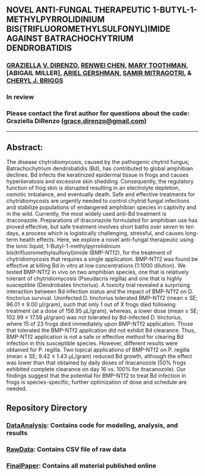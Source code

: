 ## NOVEL ANTI-FUNGAL THERAPEUTIC 1-BUTYL-1-METHYLPYRROLIDINIUM BIS(TRIFLUOROMETHYLSULFONYL)IMIDE AGAINST BATRACHOCHYTRIUM DENDROBATIDIS

### [GRAZIELLA V. DIRENZO](https://grazielladirenzo.weebly.com), [RENWEI CHEN](https://labs.eemb.ucsb.edu/briggs/cherie/members/chen), [MARY TOOTHMAN](https://labs.eemb.ucsb.edu/briggs/cherie/members/toothman), [ABIGAIL MILLER], [ARIEL GERSHMAN](https://bcmb.bs.jhmi.edu/people/students/ariel-gershman), [SAMIR MITRAGOTRI](https://www.seas.harvard.edu/directory/mitragotri), & [CHERYL J. BRIGGS](https://www.eemb.ucsb.edu/people/faculty/briggs)
### In review

### Please contact the first author for questions about the code: Graziella DiRenzo (grace.direnzo@gmail.com)
__________________________________________________________________________________________________________________________________________

## Abstract: 
The disease chytridiomycosis, caused by the pathogenic chytrid fungus, Batrachochytrium dendrobatidis (Bd), has contributed to global amphibian declines. Bd infects the keratinized epidermal tissue in frogs and causes hyperkeratosis and excessive skin shedding. Consequently, the regulatory function of frog skin is disrupted resulting in an electrolyte depletion, osmotic imbalance, and eventually death. Safe and effective treatments for chytridiomycosis are urgently needed to control chytrid fungal infections and stabilize populations of endangered amphibian species in captivity and in the wild. Currently, the most widely used anti-Bd treatment is itraconazole. Preparations of itraconazole formulated for amphibian use has proved effective, but safe treatment involves short baths over seven to ten days, a process which is logistically challenging, stressful, and causes long-term health effects. Here, we explore a novel anti-fungal therapeutic using the ionic liquid, 1-Butyl-1-methylpyrrolidinium bis(trifluoromethylsulfonyl)imide (BMP-NTf2), for the treatment of chytridiomycosis that requires a single application. BMP-NTf2 was found be effective at killing Bd in vitro at low concentrations (1:1000 dilution). We tested BMP-NTf2 in vivo on two amphibian species, one that is relatively tolerant of chytridiomycosis (Pseudacris regilla) and one that is highly susceptible (Dendrobates tinctorius). A toxicity trial revealed a surprising interaction between Bd infection status and the impact of BMP-NTf2 on D. tinctorius survival.  Uninfected D. tinctorius tolerated BMP-NTf2 (mean ± SE; 96.01 ± 9.00 µl/gram), such that only 1 out of X frogs died following treatment (at a dose of 156.95 µL/gram), whereas, a lower dose (mean ± SE; 102.99 ± 17.59 µl/gram) was not tolerated by Bd-infected D. tinctorius, where 15 of 23 frogs died immediately upon BMP-NTf2 application. Those that tolerated the BMP-NTf2 application did not exhibit Bd clearance. Thus, BMP-NTf2 application is not a safe or effective method for clearing Bd infection in this susceptible species. However, different results were obtained for P. regilla. Two topical applications of BMP-NTf2 on P. regilla (mean ± SE; 9.42 ± 1.43 µL/gram) reduced Bd growth, although the effect was lower than that obtained by daily doses of itracanozole (50% frogs exhibited complete clearance on day 16 vs. 100% for itracanozole). Our findings suggest that the potential for BMP-NTf2 to treat Bd infection in frogs is species-specific; further optimization of dose and schedule are needed.

## Repository Directory
### [DataAnalysis](https://github.com/Grace89/Bd-IL/tree/master/DataAnalysis): Contains code for modeling, analysis, and results
### [RawData](https://github.com/Grace89/Bd-IL/tree/master/RawData): Contains CSV file of raw data
### [FinalPaper](): Contains all material published online

